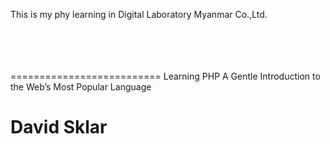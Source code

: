 This is my phy learning in Digital Laboratory Myanmar Co.,Ltd.
<br><br><br><br><br>




==========================
Learning PHP
A Gentle Introduction to
the Web’s Most Popular Language

David Sklar
===========================
